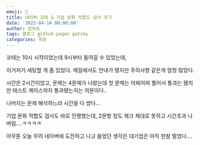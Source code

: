 ```yaml
---
emoji: 🔮
title: 네이버 코테 & 기업 문화 적합도 검사 후기
date: '2023-04-14 00:00:00'
author: 정하승
tags: 블로그 github-pages gatsby
categories: 취준
---
```


코테는 10시 시작이었는데 9시부터 들어갈 수 있었는데,

이거저거 세팅할 게 좀 있었다. 메일에서도 안내가 됐지만 주의사항 같은게 엄청 많았다.

시간은 2시간이었고, 문제는 4문제가 나왔는데 첫 문제는 어찌어찌 풀어서 통과는 됐지만 테스트 케이스까지 통과됐는지는 의문이다..

나머지는 문제 해석하느라 시간을 다 썼다...

기업 문화 적합도 검사도 바로 진행했는데, 2문항 정도 체크 제대로 못하고 시간초과 나버림....ㅋㅋㅋㅋ

아무튼 오늘 무려 네이버에 도전하고 나고 들었던 생각은 대기업은 아직 한참 멀었다....
